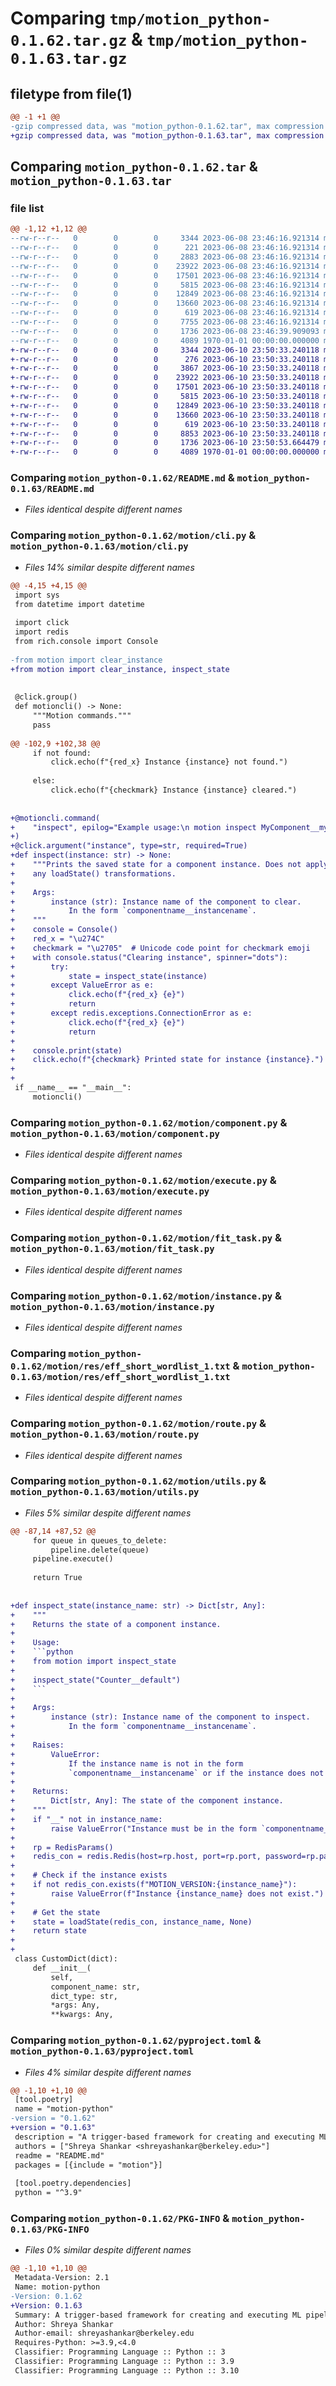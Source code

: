 # Comparing `tmp/motion_python-0.1.62.tar.gz` & `tmp/motion_python-0.1.63.tar.gz`

## filetype from file(1)

```diff
@@ -1 +1 @@
-gzip compressed data, was "motion_python-0.1.62.tar", max compression
+gzip compressed data, was "motion_python-0.1.63.tar", max compression
```

## Comparing `motion_python-0.1.62.tar` & `motion_python-0.1.63.tar`

### file list

```diff
@@ -1,12 +1,12 @@
--rw-r--r--   0        0        0     3344 2023-06-08 23:46:16.921314 motion_python-0.1.62/README.md
--rw-r--r--   0        0        0      221 2023-06-08 23:46:16.921314 motion_python-0.1.62/motion/__init__.py
--rw-r--r--   0        0        0     2883 2023-06-08 23:46:16.921314 motion_python-0.1.62/motion/cli.py
--rw-r--r--   0        0        0    23922 2023-06-08 23:46:16.921314 motion_python-0.1.62/motion/component.py
--rw-r--r--   0        0        0    17501 2023-06-08 23:46:16.921314 motion_python-0.1.62/motion/execute.py
--rw-r--r--   0        0        0     5815 2023-06-08 23:46:16.921314 motion_python-0.1.62/motion/fit_task.py
--rw-r--r--   0        0        0    12849 2023-06-08 23:46:16.921314 motion_python-0.1.62/motion/instance.py
--rw-r--r--   0        0        0    13660 2023-06-08 23:46:16.921314 motion_python-0.1.62/motion/res/eff_short_wordlist_1.txt
--rw-r--r--   0        0        0      619 2023-06-08 23:46:16.921314 motion_python-0.1.62/motion/route.py
--rw-r--r--   0        0        0     7755 2023-06-08 23:46:16.921314 motion_python-0.1.62/motion/utils.py
--rw-r--r--   0        0        0     1736 2023-06-08 23:46:39.909093 motion_python-0.1.62/pyproject.toml
--rw-r--r--   0        0        0     4089 1970-01-01 00:00:00.000000 motion_python-0.1.62/PKG-INFO
+-rw-r--r--   0        0        0     3344 2023-06-10 23:50:33.240118 motion_python-0.1.63/README.md
+-rw-r--r--   0        0        0      276 2023-06-10 23:50:33.240118 motion_python-0.1.63/motion/__init__.py
+-rw-r--r--   0        0        0     3867 2023-06-10 23:50:33.240118 motion_python-0.1.63/motion/cli.py
+-rw-r--r--   0        0        0    23922 2023-06-10 23:50:33.240118 motion_python-0.1.63/motion/component.py
+-rw-r--r--   0        0        0    17501 2023-06-10 23:50:33.240118 motion_python-0.1.63/motion/execute.py
+-rw-r--r--   0        0        0     5815 2023-06-10 23:50:33.240118 motion_python-0.1.63/motion/fit_task.py
+-rw-r--r--   0        0        0    12849 2023-06-10 23:50:33.240118 motion_python-0.1.63/motion/instance.py
+-rw-r--r--   0        0        0    13660 2023-06-10 23:50:33.240118 motion_python-0.1.63/motion/res/eff_short_wordlist_1.txt
+-rw-r--r--   0        0        0      619 2023-06-10 23:50:33.240118 motion_python-0.1.63/motion/route.py
+-rw-r--r--   0        0        0     8853 2023-06-10 23:50:33.240118 motion_python-0.1.63/motion/utils.py
+-rw-r--r--   0        0        0     1736 2023-06-10 23:50:53.664479 motion_python-0.1.63/pyproject.toml
+-rw-r--r--   0        0        0     4089 1970-01-01 00:00:00.000000 motion_python-0.1.63/PKG-INFO
```

### Comparing `motion_python-0.1.62/README.md` & `motion_python-0.1.63/README.md`

 * *Files identical despite different names*

### Comparing `motion_python-0.1.62/motion/cli.py` & `motion_python-0.1.63/motion/cli.py`

 * *Files 14% similar despite different names*

```diff
@@ -4,15 +4,15 @@
 import sys
 from datetime import datetime
 
 import click
 import redis
 from rich.console import Console
 
-from motion import clear_instance
+from motion import clear_instance, inspect_state
 
 
 @click.group()
 def motioncli() -> None:
     """Motion commands."""
     pass
 
@@ -102,9 +102,38 @@
     if not found:
         click.echo(f"{red_x} Instance {instance} not found.")
 
     else:
         click.echo(f"{checkmark} Instance {instance} cleared.")
 
 
+@motioncli.command(
+    "inspect", epilog="Example usage:\n motion inspect MyComponent__myinstance"
+)
+@click.argument("instance", type=str, required=True)
+def inspect(instance: str) -> None:
+    """Prints the saved state for a component instance. Does not apply
+    any loadState() transformations.
+
+    Args:
+        instance (str): Instance name of the component to clear.
+            In the form `componentname__instancename`.
+    """
+    console = Console()
+    red_x = "\u274C"
+    checkmark = "\u2705"  # Unicode code point for checkmark emoji
+    with console.status("Clearing instance", spinner="dots"):
+        try:
+            state = inspect_state(instance)
+        except ValueError as e:
+            click.echo(f"{red_x} {e}")
+            return
+        except redis.exceptions.ConnectionError as e:
+            click.echo(f"{red_x} {e}")
+            return
+
+    console.print(state)
+    click.echo(f"{checkmark} Printed state for instance {instance}.")
+
+
 if __name__ == "__main__":
     motioncli()
```

### Comparing `motion_python-0.1.62/motion/component.py` & `motion_python-0.1.63/motion/component.py`

 * *Files identical despite different names*

### Comparing `motion_python-0.1.62/motion/execute.py` & `motion_python-0.1.63/motion/execute.py`

 * *Files identical despite different names*

### Comparing `motion_python-0.1.62/motion/fit_task.py` & `motion_python-0.1.63/motion/fit_task.py`

 * *Files identical despite different names*

### Comparing `motion_python-0.1.62/motion/instance.py` & `motion_python-0.1.63/motion/instance.py`

 * *Files identical despite different names*

### Comparing `motion_python-0.1.62/motion/res/eff_short_wordlist_1.txt` & `motion_python-0.1.63/motion/res/eff_short_wordlist_1.txt`

 * *Files identical despite different names*

### Comparing `motion_python-0.1.62/motion/route.py` & `motion_python-0.1.63/motion/route.py`

 * *Files identical despite different names*

### Comparing `motion_python-0.1.62/motion/utils.py` & `motion_python-0.1.63/motion/utils.py`

 * *Files 5% similar despite different names*

```diff
@@ -87,14 +87,52 @@
     for queue in queues_to_delete:
         pipeline.delete(queue)
     pipeline.execute()
 
     return True
 
 
+def inspect_state(instance_name: str) -> Dict[str, Any]:
+    """
+    Returns the state of a component instance.
+
+    Usage:
+    ```python
+    from motion import inspect_state
+
+    inspect_state("Counter__default")
+    ```
+
+    Args:
+        instance (str): Instance name of the component to inspect.
+            In the form `componentname__instancename`.
+
+    Raises:
+        ValueError:
+            If the instance name is not in the form
+            `componentname__instancename` or if the instance does not exist.
+
+    Returns:
+        Dict[str, Any]: The state of the component instance.
+    """
+    if "__" not in instance_name:
+        raise ValueError("Instance must be in the form `componentname__instancename`.")
+
+    rp = RedisParams()
+    redis_con = redis.Redis(host=rp.host, port=rp.port, password=rp.password, db=rp.db)
+
+    # Check if the instance exists
+    if not redis_con.exists(f"MOTION_VERSION:{instance_name}"):
+        raise ValueError(f"Instance {instance_name} does not exist.")
+
+    # Get the state
+    state = loadState(redis_con, instance_name, None)
+    return state
+
+
 class CustomDict(dict):
     def __init__(
         self,
         component_name: str,
         dict_type: str,
         *args: Any,
         **kwargs: Any,
```

### Comparing `motion_python-0.1.62/pyproject.toml` & `motion_python-0.1.63/pyproject.toml`

 * *Files 4% similar despite different names*

```diff
@@ -1,10 +1,10 @@
 [tool.poetry]
 name = "motion-python"
-version = "0.1.62"
+version = "0.1.63"
 description = "A trigger-based framework for creating and executing ML pipelines."
 authors = ["Shreya Shankar <shreyashankar@berkeley.edu>"]
 readme = "README.md"
 packages = [{include = "motion"}]
 
 [tool.poetry.dependencies]
 python = "^3.9"
```

### Comparing `motion_python-0.1.62/PKG-INFO` & `motion_python-0.1.63/PKG-INFO`

 * *Files 0% similar despite different names*

```diff
@@ -1,10 +1,10 @@
 Metadata-Version: 2.1
 Name: motion-python
-Version: 0.1.62
+Version: 0.1.63
 Summary: A trigger-based framework for creating and executing ML pipelines.
 Author: Shreya Shankar
 Author-email: shreyashankar@berkeley.edu
 Requires-Python: >=3.9,<4.0
 Classifier: Programming Language :: Python :: 3
 Classifier: Programming Language :: Python :: 3.9
 Classifier: Programming Language :: Python :: 3.10
```

